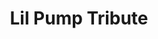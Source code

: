 ---
pid: llp616
title: Lil Pump Tribute
location_transcription: Near the Liberty Bell
coordinates: "[-75.150183395494, 39.949261791179]"
zipcode: '19120'
gen_neighborhood: North Philadelphia
neighborhood: Logan,Olney
outside_phl: 
age: '11'
age_range: 6-13
instagram: 
image_file_name: llp_616.jpg
proposal_transcription: Lil Pump
topic: Music,Pop Culture
topic_summary: 0, 0, 0
type: Sculpture Statue
keywords_other: lil pump, rap, philly born
credit: Eugene Burke
image_labels: 
twitter: 
facebook: 
permalink: "/monuments/llp616/"
layout: item-page
---